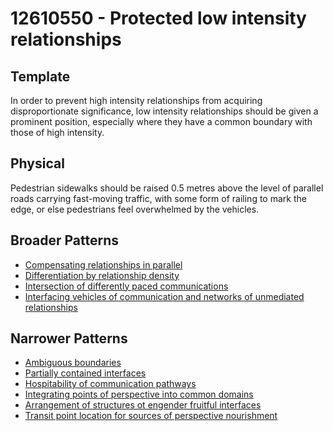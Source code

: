 # 12610550 - Protected low intensity relationships

## Template

In order to prevent high intensity relationships from acquiring disproportionate significance, low intensity relationships should be given a prominent position, especially where they have a common boundary with those of high intensity.

## Physical

Pedestrian sidewalks should be raised 0.5 metres above the level of parallel roads carrying fast-moving traffic, with some form of railing to mark the edge, or else pedestrians feel overwhelmed by the vehicles.

## Broader Patterns

- [Compensating relationships in parallel](12610230)
- [Differentiation by relationship density](12610360)
- [Intersection of differently paced communications](12610540)
- [Interfacing vehicles of communication and networks of unmediated relationships](12610520)

## Narrower Patterns

- [Ambiguous boundaries](12612430)
- [Partially contained interfaces](12611190)
- [Hospitability of communication pathways](12611210)
- [Integrating points of perspective into common domains](12611250)
- [Arrangement of structures ot engender fruitful interfaces](12611000)
- [Transit point location for sources of perspective nourishment](12610930)
